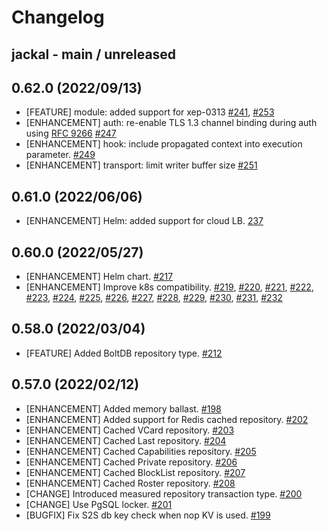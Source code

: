 # Changelog

## jackal - main / unreleased

## 0.62.0 (2022/09/13)

* [FEATURE] module: added support for xep-0313 [#241](https://github.com/ortuman/jackal/pull/241), [#253](https://github.com/ortuman/jackal/pull/253)
* [ENHANCEMENT] auth: re-enable TLS 1.3 channel binding during auth using [RFC 9266](https://www.rfc-editor.org/rfc/rfc9266) [#247](https://github.com/ortuman/jackal/pull/247)
* [ENHANCEMENT] hook: include propagated context into execution parameter. [#249](https://github.com/ortuman/jackal/pull/249)
* [ENHANCEMENT] transport: limit writer buffer size [#251](https://github.com/ortuman/jackal/pull/251)

## 0.61.0 (2022/06/06)

* [ENHANCEMENT] Helm: added support for cloud LB. [237](https://github.com/ortuman/jackal/pull/237) 

## 0.60.0 (2022/05/27)

* [ENHANCEMENT] Helm chart. [#217](https://github.com/ortuman/jackal/pull/217)
* [ENHANCEMENT] Improve k8s compatibility. [#219](https://github.com/ortuman/jackal/pull/219), [#220](https://github.com/ortuman/jackal/pull/220), [#221](https://github.com/ortuman/jackal/pull/221), [#222](https://github.com/ortuman/jackal/pull/222), [#223](https://github.com/ortuman/jackal/pull/223), [#224](https://github.com/ortuman/jackal/pull/224), [#225](https://github.com/ortuman/jackal/pull/225), [#226](https://github.com/ortuman/jackal/pull/226), [#227](https://github.com/ortuman/jackal/pull/227), [#228](https://github.com/ortuman/jackal/pull/228), [#229](https://github.com/ortuman/jackal/pull/229), [#230](https://github.com/ortuman/jackal/pull/230), [#231](https://github.com/ortuman/jackal/pull/231), [#232](https://github.com/ortuman/jackal/pull/232)

## 0.58.0 (2022/03/04)

* [FEATURE] Added BoltDB repository type. [#212](https://github.com/ortuman/jackal/pull/212)

## 0.57.0 (2022/02/12)

* [ENHANCEMENT] Added memory ballast. [#198](https://github.com/ortuman/jackal/pull/198)
* [ENHANCEMENT] Added support for Redis cached repository. [#202](https://github.com/ortuman/jackal/pull/202)
* [ENHANCEMENT] Cached VCard repository. [#203](https://github.com/ortuman/jackal/pull/203)
* [ENHANCEMENT] Cached Last repository. [#204](https://github.com/ortuman/jackal/pull/204)
* [ENHANCEMENT] Cached Capabilities repository. [#205](https://github.com/ortuman/jackal/pull/205)
* [ENHANCEMENT] Cached Private repository. [#206](https://github.com/ortuman/jackal/pull/206)
* [ENHANCEMENT] Cached BlockList repository. [#207](https://github.com/ortuman/jackal/pull/207) 
* [ENHANCEMENT] Cached Roster repository. [#208](https://github.com/ortuman/jackal/pull/208)
* [CHANGE] Introduced measured repository transaction type. [#200](https://github.com/ortuman/jackal/pull/200)
* [CHANGE] Use PgSQL locker. [#201](https://github.com/ortuman/jackal/pull/201)
* [BUGFIX] Fix S2S db key check when nop KV is used. [#199](https://github.com/ortuman/jackal/pull/199)

